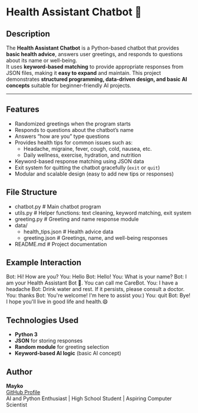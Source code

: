 # Health Assistant Chatbot 🤖

## Description
The **Health Assistant Chatbot** is a Python-based chatbot that provides **basic health advice**, answers user greetings, and responds to questions about its name or well-being.  
It uses **keyword-based matching** to provide appropriate responses from JSON files, making it **easy to expand** and maintain. This project demonstrates **structured programming, data-driven design, and basic AI concepts** suitable for beginner-friendly AI projects.

---

## Features
- Randomized greetings when the program starts  
- Responds to questions about the chatbot’s name  
- Answers “how are you” type questions  
- Provides health tips for common issues such as:
  - Headache, migraine, fever, cough, cold, nausea, etc.  
  - Daily wellness, exercise, hydration, and nutrition  
- Keyword-based response matching using JSON data  
- Exit system for quitting the chatbot gracefully (`exit` or `quit`)  
- Modular and scalable design (easy to add new tips or responses)


## File Structure
- chatbot.py # Main chatbot program
- utils.py # Helper functions: text cleaning, keyword matching, exit system
- greeting.py # Greeting and name response module
- data/
  - health_tips.json # Health advice data
  - greeting.json # Greetings, name, and well-being responses
- README.md # Project documentation

## Example Interaction
Bot: Hi! How are you?
You: Hello
Bot: Hello!
You: What is your name?
Bot: I am your Health Assistant Bot 🤖. You can call me CareBot.
You: I have a headache
Bot: Drink water and rest. If it persists, please consult a doctor.
You: thanks
Bot: You're welcome! I'm here to assist you:)
You: quit
Bot: Bye! I hope you'll live in good life and health.😄

## Technologies Used
- **Python 3**  
- **JSON** for storing responses  
- **Random module** for greeting selection  
- **Keyword-based AI logic** (basic AI concept)  

## Author
**Mayko**  
[GitHub Profile](https://github.com/Mayko08)  
AI and Python Enthusiast | High School Student | Aspiring Computer Scientist







